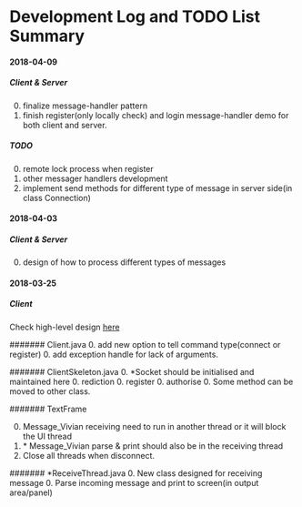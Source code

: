 # Development Log and TODO List Summary

#### 2018-04-09

##### Client & Server
0. finalize message-handler pattern
0. finish register(only locally check) and login message-handler demo for both client and server.

##### TODO
0. remote lock process when register
0. other messager handlers development
0. implement send methods for different type of message in server side(in class Connection)


#### 2018-04-03
##### Client & Server
0. design of how to process different types of messages 


#### 2018-03-25
##### Client 
Check high-level design [here](https://www.draw.io/?lightbox=1&highlight=0000ff&edit=_blank&layers=1&nav=1&title=Analysis#R7VxZc6M4EP41rkoekuIwGD%2FmmNmjZnen1tnrUQbZ1gaQS8hxsr9%2BW0LCgOQMScCZqpCqJNAIAfq%2BPtRqmPg32eMPDG03v9AEpxPPSR4n%2Fu3E82ZBAH%2BF4KkUuGE4LSVrRhIlOwgW5D%2BshI6S7kiCi0ZDTmnKybYpjGme45g3ZIgxum82W9G0edUtWmNDsIhRakr%2FIgnfKKnrOIcDP2Ky3qhLR4E6sETx%2FZrRXa6uN%2FH8lfwpD2dI96XaFxuU0H1N5H%2Ba%2BDeMUl5uZY83OBVjq4etPO%2FzkaPVfTOc8y4nzKJ56LrBfOWEeB7h6MJXN%2FaA0p0ajJuU4FzdLn%2FSQ1TsSZaiHPauNzxLQejC5ormfKEaiX2UknUO2zHcD2YgeMCMExjoK3WA0y1I4w1Jky%2Foie7EXRccRlHvXW8oI%2F9Bt0hfAw4zrjjjhY0WC3EmiB2QMlxAm696KNxK9AUVXLWJaZqibUGW1Q1niK1Jfk05p5lqpJ%2F0M0nTG5pSJgdA4wq9CrhxoltrRMv%2BMxKr7RQtcXpd8UP3lFM5hgVn9B7XunfkT3VE01AOcu1G1Oli3D%2BjjKRC4%2F7ELEE50nCUI%2BV6at92DZM2ikkCLvxYEyka%2FYBphjl7gibqaEVprfO%2BV%2B7vawo0V202Nd0JZ0pvlc6uq64PvIUNRd2uNI4MGhsMTkmbvZ2GWlM6xStuIXRGkiSViG5RTPL1nSD47YV7kHyRJ976B8nvajR8ySaOOCoJWdHmKy0IJ1T0z8q211tKci6HLLieBLdSwgDcHB4CEQkjBqLvsSC7BeDjmv9tyBXEoHydEI4GAHjqGQBn8NhnoL4P5YicT%2FyrBwodtHGHp%2BM23Nsq9WLoS1vWRHlqoixE%2Bw3heAFycU97cKIgo9DfKpW2YwMkAptrsqGJ%2BjUM9o1zGQj8vRvYdw%2F770MJf9qNEpo6%2FXLCNzhxB1h%2FZijDo%2F8a%2Fdez%2Fms%2Bb%2FqvaGYw2ZtZmOxG%2FhBUnhpUvhD8pfE9hgtfwfai3B6t22utW2Uu3uLwrJwYxroFVkowHN9tGEZJyYrfcYzJA1aikRynI0dgxrunI0fgGuQY492%2BEZ5F3RAeIt7V7Gpqf4gyoT75stjKhw5TXo4yzNfDtdheYggHlFE4Oy9tRBkVl23hRurNR4txQj5F7%2BlOAjNYlhEGzpNfcFGgNT77efHbryCiy38txFmykTPvwBnXPaGbORJyrCjLENcsWXAGY68Y8nNBzVThyIcB%2BeB3dEq98MGgwwLMhY41HZJtU5yJp4M4dJfnchjHefc4735u3u0GfnPifTG1zLznoWXm7Xhvp7Q2p2PgfMxITTsj%2Bsws2YZfD2Gyb0%2BTHKzSmc6S6NQJWG04Ll0WbGTFegxtenFlL2aJJVNsZYlu9xaahOaipo51R4IMSBCDDRbOHCVIaAlshiKIawa6rUTaGNyMwc1rgpvWqnhlir65rKBPfBOtQ7vdq68ixHRcRXiBn6ssxXe5aOCOZQ%2B949c1r99DOOvZ4xTWTN%2Fq4MSMRcbo5HRq3dWQ%2Bz3Yca%2FD6g7Eslei8lHEFSkqCuFijSBEeb3A7vV8oYj4kfC%2FRaNLx52r%2FX8EBJdOEKn9r5gReAgRu9w%2B6ykLumOxusGjC5o4aRRjmiNeG%2BLAMsJaxnCKOOhJ4w5sw66u8FUQquarnVYiwg1b0JVPo047oGf2FLRBh%2BBsjblxpsS9etBuVLDlK8xln7Mc78XQAp%2FFCHIiKmDkhEdMasrM7fnRNaBX2BEZRR7VVqGQaMdpoQj4QoOinMn0BTTuI3jznSYhZhaV922evA%2BVN5dn3kHlXWd%2BROVhWNmTOOkCDIMTack%2Fshs3CrWgs6koVaQZt34vlsELg8uw9hM07UQUvNJOuNPW7GBAu2Fmymx2g%2BQQcIFqFsJc7Dei7tuRU0txU9J4sJ2QrSgTtmW0IM9bEG%2FeBnhumhAbc3sxIWZSQ5by88U9TjG3LNSN6YsxfVHnb9hygLrUsc5eXanYnMr2UNPvdUheqJRtuwxmnPV0m%2FV4vSQz7Ax4OwH0CyQtAmxowZsT4RHuoeC25T6Ggtszc1cCbvGIJdw6CBqxHgRrW3XjUFhbylUF1rsCs1y8rOFfjbo9NN6uY1mBHQxwuy0vcMzwaM1PhbhvSWAM5r3NXLaB7cdeingFgEHH8KuHtYhgZsEPnkK8c49jvsAM7vtMBmOyZEI8%2B%2Fn4ZtKJiBCe0nbbFhWvZVptTQoOLKj8tmRCadQVF5aUphiNNcFDkmF%2BSrNuW4oSZEA7LnI2BR7Z8L4zdPeUU3RzlaJceKrlij9i4jeatZYSg%2BAyMGCpPifTd%2BZ3avruPwosEOEU%2FqxlvSPJtzvxf8VopuZeFXAF6KzM%2FdMdb7QqpNs3QC02aIulUnJ8RJXqul1Pp3ZFpQX6qpm4TQIcJVPDbsCRyFv6YdgPrK7jNZd%2BLqY2XD0brvN5D7ianvhTIWwRKTaTw9eQFIrffjlQfDGDw%2B9Ep1Uvu74W%2BEEAD1t6fBF4J8V7buDdWtHnG8zEf1JIDKVMLe%2FDVo4PSr9UBQAqXEfy8F52oSpc90ReXDYE%2FUdcbKwok23kBTgq7i8%2FKhfMF1Xc0D0lGwJzRn2ncGlBqFds1QLuHz9phpSwJpWdv8d4C%2F9SEcbnZcW7JEtp5i%2BP2ZDDuu5deQXw6QxJy5NBeAcdrXbiPtrnk7x8dVDMoyuX8q98ZfBIx1tWrpiT0mOph%2Fnm6vKHoWSrgMA2E7AtL7s6Afsm63RkgQ7z32TUIL69cybQPR8rE99QmfhyUrRqzv3AwoqhShUDs%2BjAwLq3uiVdg1QVJJVVS8FzA1mvM9J5su%2BkzmjqtmYNs9arLV0Li6ZhsyOvXcnYX11RYBoBPb0AL5TH5jsyH2ICOA3aE0DP0MHBpn%2BBGTYOp4O6dnBSrxt8VgPrRcHaD30nGhi1TOf0tSXA7a%2BJVUHhmzUQdg%2Bfhy2bH77B63%2F6Hw%3D%3D)

####### Client.java
0. add new option to tell command type(connect or register)
0. add exception handle for lack of arguments.

####### ClientSkeleton.java
0. *Socket should be initialised and maintained here
0. rediction
0. register 
0. authorise
0. Some method can be moved to other class.

####### TextFrame

0. Message_Vivian receiving need to run in another thread or it will block the UI thread
0. \* Message_Vivian parse & print should also be in the receiving thread
0. Close all threads when disconnect.

####### *ReceiveThread.java
0. New class designed for receiving message
0. Parse incoming message and print to screen(in output area/panel)






 